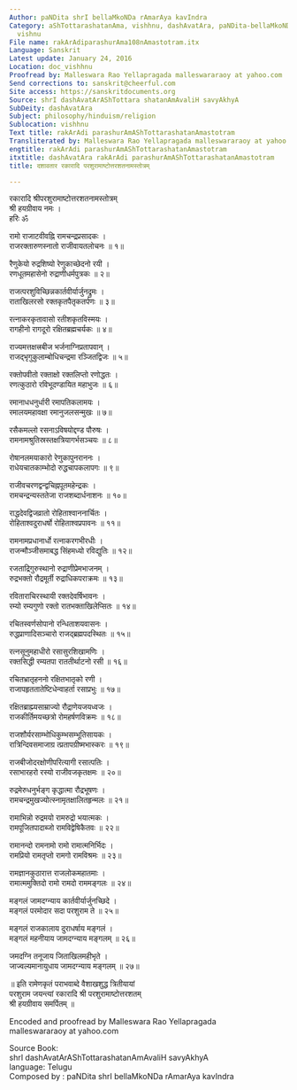 ```yaml
---
Author: paNDita shrI bellaMkoNDa rAmarAya kavIndra
Category: aShTottarashatanAma, vishhnu, dashAvatAra, paNDita-bellaMkoNDa-rAmarAya-kavIndra,
  vishnu
File name: rakArAdiparashurAma108nAmastotram.itx
Language: Sanskrit
Latest update: January 24, 2016
Location: doc_vishhnu
Proofread by: Malleswara Rao Yellapragada malleswararaoy at yahoo.com
Send corrections to: sanskrit@cheerful.com
Site access: https://sanskritdocuments.org
Source: shrI dashAvatArAShTottara shatanAmAvaliH savyAkhyA
SubDeity: dashAvatAra
Subject: philosophy/hinduism/religion
Sublocation: vishhnu
Text title: rakArAdi parashurAmAShTottarashatanAmastotram
Transliterated by: Malleswara Rao Yellapragada malleswararaoy at yahoo.com
engtitle: rakArAdi parashurAmAShTottarashatanAmastotram
itxtitle: dashAvatAra rakArAdi parashurAmAShTottarashatanAmastotram
title: दशावतार रकारादि परशुरामाष्टोत्तरशतनामस्तोत्रम्

---
```

  
 रकारादि श्रीपरशुरामाष्टोत्तरशतनामस्तोत्रम्   
श्री हयग्रीवाय नमः ।  
हरिः ॐ  
  
रामो राजाटवीवह्नि रामचन्द्रप्रसादकः ।  
राजरक्तारुणस्नातो राजीवायतलोचनः ॥ १॥  
  
रैणुकेयो रुद्रशिष्यो रेणुकाच्छेदनो रयी ।  
रणधूतमहासेनो रुद्राणीधर्मपुत्रकः ॥ २॥  
  
राजत्परशुविच्छिन्नकार्तवीर्यार्जुनद्रुमः ।  
राताखिलरसो रक्तकृतपैतृकतर्पणः ॥ ३॥  
  
रत्नाकरकृतावासो रतीशकृतविस्मयः ।  
रागहीनो रागदूरो रक्षितब्रह्मचर्यकः ॥ ४॥  
  
राज्यमत्तक्षत्त्रबीज भर्जनाग्निप्रतापवान् ।  
राजद्भृगुकुलाम्बोधिचन्द्रमा रञ्जितद्विजः ॥ ५॥  
  
रक्तोपवीतो रक्ताक्षो रक्तलिप्तो रणोद्धतः ।  
रणत्कुठारो रविभूदण्डायित महाभुजः ॥ ६॥  
  
रमानाधधनुर्धारी रमापतिकलामयः ।  
रमालयमहावक्षा रमानुजलसन्मुखः ॥ ७॥  
  
रसैकमल्लो रसनाऽविषयोद्दण्ड पौरुषः ।  
रामनामश्रुतिस्रस्तक्षत्रियागर्भसञ्चयः ॥ ८॥  
  
रोषानलमयाकारो रेणुकापुनराननः ।  
राधेयचातकाम्भोदो रुद्धचापकलापगः ॥ ९॥  
  
राजीवचरणद्वन्द्वचिह्नपूतमहेन्द्रकः ।  
रामचन्द्रन्यस्ततेजा राजशब्दार्धनाशनः ॥ १०॥  
  
राद्धदेवद्विजव्रातो रोहिताश्वाननार्चितः ।  
रोहिताश्वदुराधर्षो रोहिताश्वप्रपावनः ॥ ११॥  
  
रामनामप्रधानार्धो रत्नाकरगभीरधीः ।  
राजन्मौञ्जीसमाबद्ध सिंहमध्यो रविद्युतिः ॥ १२॥  
  
रजताद्रिगुरुस्थानो रुद्राणीप्रेमभाजनम् ।  
रुद्रभक्तो रौद्रमूर्ती रुद्राधिकपराक्रमः ॥ १३॥  
  
रविताराचिरस्थायी रक्तदेवर्षिभावनः ।  
रम्यो रम्यगुणो रक्तो रातभक्ताखिलेप्सितः ॥ १४॥  
  
रचितस्वर्णसोपानो रन्धिताशयवासनः ।  
रुद्धप्राणादिसञ्चारो राजद्ब्रह्मपदस्थितः ॥ १५॥  
  
रत्नसूनुमहाधीरो रसासुरशिखामणिः ।  
रक्तसिद्धी रम्यतपा राततीर्थाटनो रसी ॥ १६॥  
  
रचितभ्रातृहननो रक्षितभातृको रणी ।  
राजापहृततातेष्टिधेन्वाहर्ता रसाप्रभुः ॥ १७॥  
  
रक्षितब्राह्म्यसाम्राज्यो रौद्राणेयजयध्वजः ।  
राजकीर्तिमयच्छत्रो रोमहर्षणविक्रमः ॥ १८॥  
  
राजशौर्यरसाम्भोधिकुम्भसम्भूतिसायकः ।  
रात्रिन्दिवसमाजाग्र त्प्रतापग्रीष्मभास्करः ॥ १९॥  
  
राजबीजोदरक्षोणीपरित्यागी रसात्पतिः ।  
रसाभारहरो रस्यो राजीवजकृतक्षमः ॥ २०॥  
  
रुद्रमेरुधनुर्भङ्ग कृद्धात्मा रौद्रभूषणः ।  
रामचन्द्रमुखज्योत्स्नामृतक्षालितहृन्मलः ॥ २१॥  
  
रामाभिन्नो रुद्रमयो रामरुद्रो भयात्मकः ।  
रामपूजितपादाब्जो रामविद्वेषिकैतवः ॥ २२॥  
  
रामानन्दो रामनामो रामो रामात्मनिर्भिदः ।  
रामप्रियो रामतृप्तो रामगो रामविश्रमः ॥ २३॥  
  
रामज्ञानकुठारात्त राजलोकमहातमाः ।  
रामात्ममुक्तिदो रामो रामदो राममङ्गलः ॥ २४॥  
  
मङ्गलं जामदग्न्याय कार्तवीर्यार्जुनच्छिदे ।  
मङ्गलं परमोदार सदा परशुराम ते ॥ २५॥  
  
मङ्गलं राजकालाय दुराधर्षाय मङ्गलं ।  
मङ्गलं महनीयाय जामदग्न्याय मङ्गलम् ॥ २६॥  
  
जमदग्नि तनूजाय जिताखिलमहीभृते ।  
जाज्वल्यमानायुधाय जामदग्न्याय मङ्गलम् ॥ २७॥  
  
॥ इति रामेणकृतं पराभवाब्दे वैशाखशुद्ध त्रितीयायां  
परशुराम जयन्त्यां रकारादि श्री परशुरामाष्टोत्तरशतम्  
श्री हयग्रीवाय समर्पितम् ॥  
  
  
Encoded and proofread by Malleswara Rao Yellapragada  
malleswararaoy at yahoo.com  
  
Source Book:    
shrI dashAvatArAShTottarashatanAmAvaliH savyAkhyA  
language: Telugu  
Composed by : paNDita shrI bellaMkoNDa rAmarAya kavIndra  
  
  
  
  
